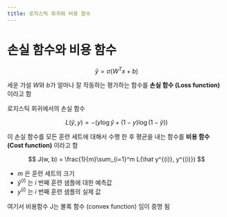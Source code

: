 ```yaml
---
title: 로지스틱 회귀와 비용 함수
---
```


# 손실 함수와 비용 함수

$$
\hat{y}=\sigma(W^Tx+b)
$$

세운 가설 $W$와 $b$가 얼마나 잘 작동하는 평가하는 함수를 **손실 함수 (Loss function)** 이라고 함

로지스틱 회귀에서의 손실 함수

$$
L(\hat y, y) = -(y\log{\hat y}+(1-y)\log{(1-\hat y)})
$$

이 손실 함수를 모든 훈련 세트에 대해서 수행 한 후 평균을 내는 함수를 **비용 함수 (Cost function)** 이라고 함

$$
J(w, b) = \frac{1}{m}\sum_{i=1}^m L(\hat y^{(i)}, y^{(i)})
$$

- $m$ 은 훈련 세트의 크기
- $\hat{y}^{(i)}$ 는  $i$ 번째 훈련 샘플에 대한 예측값
- $y^{(i)}$ 는  $i$ 번째 훈련 샘플의 실제 값

여기서 비용함수 J는 볼록 함수 (convex function) 임이 증명 됨